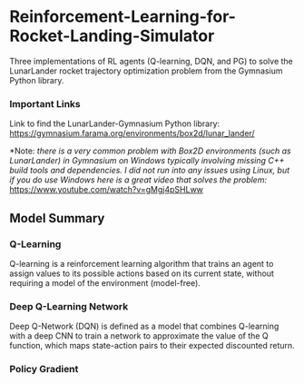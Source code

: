 # Reinforcement-Learning-for-Rocket-Landing-Simulator

Three implementations of RL agents (Q-learning, DQN, and PG) to solve the LunarLander rocket trajectory optimization problem from the Gymnasium Python library.

### Important Links

Link to find the LunarLander-Gymnasium Python library:
https://gymnasium.farama.org/environments/box2d/lunar_lander/

*Note: *there is a very common problem with Box2D environments (such as LunarLander) in Gymnasium on Windows typically involving missing C++ build tools and dependencies. 
I did not run into any issues using Linux, but if you do use Windows here is a great video that solves the problem:*
https://www.youtube.com/watch?v=gMgj4pSHLww

## Model Summary

### Q-Learning

Q-learning is a reinforcement learning algorithm that trains an agent to assign values to its possible actions based on its current state, without requiring a model of the environment (model-free).

### Deep Q-Learning Network

Deep Q-Network (DQN) is defined as a model that combines Q-learning with a deep CNN to train a network to approximate the value of the Q function, which maps state-action pairs to their expected discounted return.

### Policy Gradient